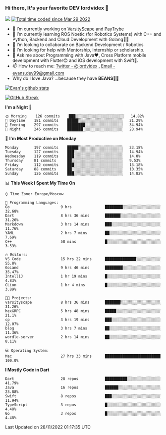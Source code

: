 ### Hi there, It's your favorite DEV lordvidex 👋
<img src="https://komarev.com/ghpvc/?username=lordvidex&label=Views&color=blue&style=plastic" /> <a href="https://wakatime.com/@0e56db35-d16b-410a-acc0-4085055304bf"><img src="https://wakatime.com/badge/user/0e56db35-d16b-410a-acc0-4085055304bf.svg" alt="Total time coded since Mar 29 2022" /></a>

- 🔭 I’m currently working on [VarsityScape](https://varsityscape.com) and [PayTrybe](https://www.paytrybe.com)
- 🌱 I’m currently learning ROS Noetic (for Robotics Systems) with C++ and Python, Backend and Cloud Development with Golang🧙🏼
- 👯 I’m looking to collaborate on Backend Development / Robotics
- 🤔 I’m looking for help with Mentorship, Internship or scholarship.
- 💬 Ask me about Programming with Java❤️, Cross Platform mobile development with Flutter😍 and iOS development with Swift🚀.
- 📫 How to reach me: [Twitter - @lordvidex](https://twitter.com/lordvidex) , [Email - evans.dev99@gmail.com](mailto:evans.dev99@gmail.com?body=Hello%20Evans,)
- Why do I love Java? ...because they have **BEANS**🤤😋

<div>
<!-- <a href="https://github.com/lordvidex">
  <img src="https://github-readme-stats.vercel.app/api/top-langs/?username=lordvidex&theme=light" />
</a>    -->
<!-- [![Top Langs](https://github-readme-stats.vercel.app/api/top-langs/?username=lordvidex)](https://github.com/lordvidex/)  -->
<a href="https://github.com/lordvidex">
 <img src="https://github-readme-stats.vercel.app/api?username=lordvidex&show_icons=true&theme=light&line_height=27" alt="Evan's github stats"/>
</a>
</div>

[![GitHub Streak](https://github-readme-streak-stats.herokuapp.com?user=lordvidex&theme=github-dark&hide_border=true)](https://git.io/streak-stats)

<!--
  <a href="https://github.com/iampawan/FlutterExampleApps">
    <img align="center" src="https://github-readme-stats.vercel.app/api/pin/?username=iampawan&repo=FlutterExampleApps&theme=light" />

  </a>
  <a href="https://github.com/iampawan/VelocityX">
   <img align="center" src="https://github-readme-stats.vercel.app/api/pin/?username=iampawan&repo=VelocityX&theme=light" />
  </a>
-->
<!--START_SECTION:waka-->
**I'm a Night 🦉** 

```text
🌞 Morning    126 commits    ███░░░░░░░░░░░░░░░░░░░░░░   14.82% 
🌆 Daytime    181 commits    █████░░░░░░░░░░░░░░░░░░░░   21.29% 
🌃 Evening    297 commits    ████████░░░░░░░░░░░░░░░░░   34.94% 
🌙 Night      246 commits    ███████░░░░░░░░░░░░░░░░░░   28.94%

```
📅 **I'm Most Productive on Monday** 

```text
Monday       197 commits    █████░░░░░░░░░░░░░░░░░░░░   23.18% 
Tuesday      127 commits    ███░░░░░░░░░░░░░░░░░░░░░░   14.94% 
Wednesday    119 commits    ███░░░░░░░░░░░░░░░░░░░░░░   14.0% 
Thursday     81 commits     ██░░░░░░░░░░░░░░░░░░░░░░░   9.53% 
Friday       112 commits    ███░░░░░░░░░░░░░░░░░░░░░░   13.18% 
Saturday     88 commits     ██░░░░░░░░░░░░░░░░░░░░░░░   10.35% 
Sunday       126 commits    ███░░░░░░░░░░░░░░░░░░░░░░   14.82%

```


📊 **This Week I Spent My Time On** 

```text
⌚︎ Time Zone: Europe/Moscow

💬 Programming Languages: 
Go                       9 hrs               ████████░░░░░░░░░░░░░░░░░   32.68% 
Dart                     8 hrs 36 mins       ███████░░░░░░░░░░░░░░░░░░   31.26% 
Markdown                 3 hrs 14 mins       ███░░░░░░░░░░░░░░░░░░░░░░   11.76% 
YAML                     2 hrs 7 mins        ██░░░░░░░░░░░░░░░░░░░░░░░   7.69% 
C++                      58 mins             █░░░░░░░░░░░░░░░░░░░░░░░░   3.53%

🔥 Editors: 
VS Code                  15 hrs 22 mins      ██████████████░░░░░░░░░░░   55.8% 
GoLand                   9 hrs 46 mins       ████████░░░░░░░░░░░░░░░░░   35.47% 
IntelliJ                 1 hr 19 mins        █░░░░░░░░░░░░░░░░░░░░░░░░   4.83% 
CLion                    1 hr 4 mins         █░░░░░░░░░░░░░░░░░░░░░░░░   3.89%

🐱‍💻 Projects: 
varsityscape             8 hrs 36 mins       ███████░░░░░░░░░░░░░░░░░░   31.26% 
hexGRPC                  5 hrs 48 mins       █████░░░░░░░░░░░░░░░░░░░░   21.1% 
cp                       3 hrs 19 mins       ███░░░░░░░░░░░░░░░░░░░░░░   12.07% 
blog                     3 hrs 7 mins        ██░░░░░░░░░░░░░░░░░░░░░░░   11.36% 
wordle-server            2 hrs 14 mins       ██░░░░░░░░░░░░░░░░░░░░░░░   8.11%

💻 Operating System: 
Mac                      27 hrs 33 mins      █████████████████████████   100.0%

```

**I Mostly Code in Dart** 

```text
Dart                     28 repos            ██████████░░░░░░░░░░░░░░░   41.79% 
Java                     16 repos            ██████░░░░░░░░░░░░░░░░░░░   23.88% 
Swift                    8 repos             ███░░░░░░░░░░░░░░░░░░░░░░   11.94% 
TypeScript               3 repos             █░░░░░░░░░░░░░░░░░░░░░░░░   4.48% 
Go                       3 repos             █░░░░░░░░░░░░░░░░░░░░░░░░   4.48%

```



 Last Updated on 28/11/2022 01:17:35 UTC
<!--END_SECTION:waka-->
